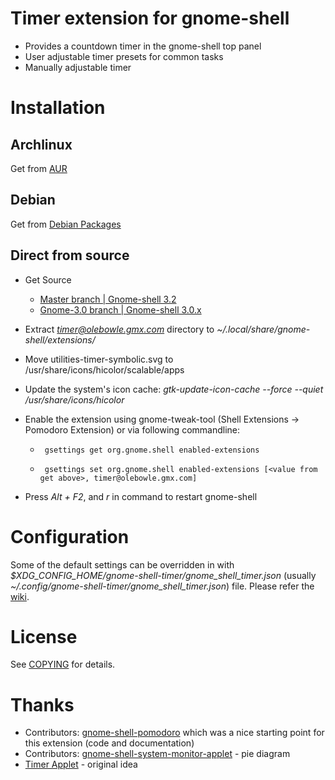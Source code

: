 # Timer extension for gnome-shell
- Provides a countdown timer in the gnome-shell top panel
- User adjustable timer presets for common tasks
- Manually adjustable timer

# Installation
## Archlinux
Get from [AUR](https://aur.archlinux.org/packages.php?ID=52047)

## Debian
Get from [Debian Packages](http://packages.debian.org/sid/gnome-shell-timer)

## Direct from source
- Get Source

    * [Master branch | Gnome-shell 3.2](https://github.com/olebowle/gnome-shell-timer/zipball/master)
    * [Gnome-3.0 branch | Gnome-shell 3.0.x](https://github.com/olebowle/gnome-shell-timer/zipball/gnome-3.0)

- Extract *timer@olebowle.gmx.com* directory to *~/.local/share/gnome-shell/extensions/*
- Move utilities-timer-symbolic.svg to /usr/share/icons/hicolor/scalable/apps
- Update the system's icon cache: *gtk-update-icon-cache --force --quiet /usr/share/icons/hicolor*
- Enable the extension using gnome-tweak-tool (Shell Extensions -> Pomodoro Extension) or via following commandline:
  -      gsettings get org.gnome.shell enabled-extensions
  -      gsettings set org.gnome.shell enabled-extensions [<value from get above>, timer@olebowle.gmx.com]
- Press *Alt + F2*, and *r* in command to restart gnome-shell

# Configuration
Some of the default settings can be overridden in with *$XDG_CONFIG_HOME/gnome-shell-timer/gnome_shell_timer.json* 
(usually *~/.config/gnome-shell-timer/gnome_shell_timer.json*) file. Please refer the [wiki](https://github.com/olebowle/gnome-shell-timer/wiki/Configuration).

# License
See [COPYING](https://github.com/olebowle/gnome-shell-timer/blob/master/COPYING) for details.

# Thanks
- Contributors: [gnome-shell-pomodoro](https://github.com/codito/gnome-shell-pomodoro/contributors) which was a nice starting point for this extension (code and documentation)
- Contributors: [gnome-shell-system-monitor-applet](https://github.com/paradoxxxzero/gnome-shell-system-monitor-applet/contributors) - pie diagram
- [Timer Applet](https://launchpad.net/timer-applet) - original idea
